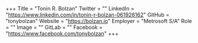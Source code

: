 +++
Title = "Tonin R. Bolzan"
Twitter = ""
LinkedIn = "https://www.linkedin.com/in/tonin-r-bolzan-061926162"
GitHub = "tonybolzan"
Website = "https://bolzan.io"
Employer = "Metrosoft S/A"
Role = ""
Image = ""
GitLab = ""
Facebook = "https://www.facebook.com/tonybolzan"
+++
